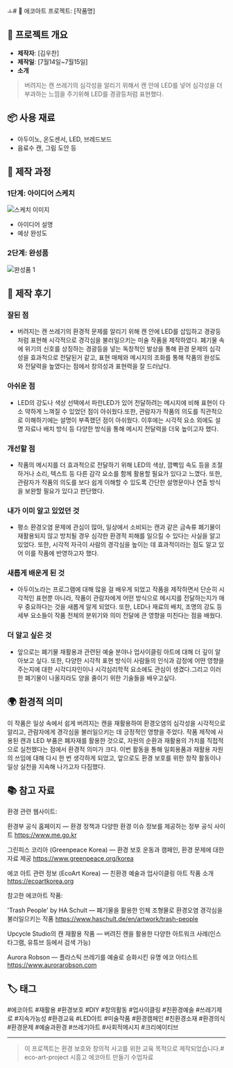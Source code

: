 ㅗ# 🌱 에코아트 프로젝트: [작품명]

## 📖 프로젝트 개요
- **제작자**: [김우찬]
- **제작일**: [7월14일~7월15일]
- **소개**
> 버려지는 캔 쓰레기의 심각성을 알리기 위해서 캔 안에 LED를 넣어 심각성을 더 부과하는 느낌을 주기위해 LED를 경광등처럼 표현했다.

## 📦 사용 재료
- 아두이노, 온도센서, LED, 브레드보드
- 음료수 캔, 그림 도안 등

## 🔧 제작 과정

### 1단계: 아이디어 스케치
![스케치 이미지](sketch.jpg)
- 아이디어 설명
- 예상 완성도

### 2단계: 완성품
![완성품 1](final1.jpg)

## 💭 제작 후기
### 잘된 점
- 버려지는 캔 쓰레기의 환경적 문제를 알리기 위해 캔 안에 LED를 삽입하고 경광등처럼 표현해 시각적으로 경각심을 불러일으키는 미술 작품을 제작하였다. 폐기물 속에 위기의 신호를 상징하는 경광등을 넣는 독창적인 발상을 통해 환경 문제의 심각성을 효과적으로 전달된거 같고, 표현 매체와 메시지의 조화를 통해 작품의 완성도와 전달력을 높였다는 점에서 창의성과 표현력을 잘 드러났다.

### 아쉬운 점
- LED의 강도나 색상 선택에서 파란LED가 있어 전달하려는 메시지에 비해 표현이 다소 약하게 느껴질 수 있었던 점이 아쉬웠다.또한, 관람자가 작품의 의도를 직관적으로 이해하기에는 설명이 부족했던 점이 아쉬웠다. 이후에는 시각적 요소 외에도 설명 자료나 배치 방식 등 다양한 방식을 통해 메시지 전달력을 더욱 높이고자 했다.



### 개선할 점
- 작품의 메시지를 더 효과적으로 전달하기 위해 LED의 색상, 깜빡임 속도 등을 조절하거나 소리, 텍스트 등 다른 감각 요소를 함께 활용할 필요가 있다고 느꼈다. 또한, 관람자가 작품의 의도를 보다 쉽게 이해할 수 있도록 간단한 설명문이나 연출 방식을 보완할 필요가 있다고 판단했다.


### 내가 이미 알고 있었던 것
- 평소 환경오염 문제에 관심이 많아, 일상에서 소비되는 캔과 같은 금속류 폐기물이 재활용되지 않고 방치될 경우 심각한 환경적 피해를 일으킬 수 있다는 사실을 알고 있었다. 또한, 시각적 자극이 사람의 경각심을 높이는 데 효과적이라는 점도 알고 있어 이를 작품에 반영하고자 했다.



### 새롭게 배운게 된 것
- 아두이노라는 프로그램에 대해 많을 걸 배우게 되었고 작품을 제작하면서 단순히 시각적인 표현뿐 아니라, 작품이 관람자에게 어떤 방식으로 메시지를 전달하는지가 매우 중요하다는 것을 새롭게 알게 되었다. 또한, LED나 재료의 배치, 조명의 강도 등 세부 요소들이 작품 전체의 분위기와 의미 전달에 큰 영향을 미친다는 점을 배웠다.

### 더 알고 싶은 것
- 앞으로는 폐기물 재활용과 관련된 예술 분야나 업사이클링 아트에 대해 더 깊이 알아보고 싶다. 또한, 다양한 시각적 표현 방식이 사람들의 인식과 감정에 어떤 영향을 주는지에 대한 시각디자인이나 시각심리학적 요소에도 관심이 생겼다.그리고 이러한 폐기물이 나올지라도 양을 줄이기 위한 기술들을 배우고싶다. 


## 🌍 환경적 의미
이 작품은 일상 속에서 쉽게 버려지는 캔을 재활용하여 환경오염의 심각성을 시각적으로 알리고, 관람자에게 경각심을 불러일으키는 데 긍정적인 영향을 주었다. 작품 제작에 사용된 캔과 LED 부품은 폐자재를 활용한 것으로, 자원의 순환과 재활용의 가치를 직접적으로 실천했다는 점에서 환경적 의미가 크다. 이번 활동을 통해 일회용품과 재활용 자원의 쓰임에 대해 다시 한 번 생각하게 되었고, 앞으로도 환경 보호를 위한 창작 활동이나 일상 실천을 지속해 나가고자 다짐했다.



## 📚 참고 자료
환경 관련 웹사이트:

환경부 공식 홈페이지 — 환경 정책과 다양한 환경 이슈 정보를 제공하는 정부 공식 사이트
https://www.me.go.kr

그린피스 코리아 (Greenpeace Korea) — 환경 보호 운동과 캠페인, 환경 문제에 대한 자료 제공
https://www.greenpeace.org/korea

에코 아트 관련 정보 (EcoArt Korea) — 친환경 예술과 업사이클링 아트 작품 소개
https://ecoartkorea.org

참고한 에코아트 작품:

'Trash People' by HA Schult — 폐기물을 활용한 인체 조형물로 환경오염 경각심을 불러일으키는 작품
https://www.haschult.de/en/artwork/trash-people

Upcycle Studio의 캔 재활용 작품 — 버려진 캔을 활용한 다양한 아트워크 사례(인스타그램, 유튜브 등에서 검색 가능)

Aurora Robson — 플라스틱 쓰레기를 예술로 승화시킨 유명 에코 아티스트
https://www.aurorarobson.com

## 🏷️ 태그
#에코아트 #재활용 #환경보호 #DIY #창의활동
#업사이클링 #친환경예술 #쓰레기제로 #지속가능성 #환경교육
#LED아트 #미술작품 #환경캠페인 #친환경소재 #환경의식
#환경문제 #예술과환경 #쓰레기아트 #사회적메시지 #크리에이티브

---

> 이 프로젝트는 환경 보호와 창의적 사고를 위한 교육 목적으로 제작되었습니다.# eco-art-project
시흥고 에코아트 만들기 수업자료
